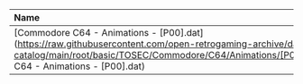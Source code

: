 |Name|Size|
|:---|---:|
|[Commodore C64 - Animations - [P00].dat](https://raw.githubusercontent.com/open-retrogaming-archive/dat-catalog/main/root/basic/TOSEC/Commodore/C64/Animations/[P00]/Commodore C64 - Animations - [P00].dat)|1831|
